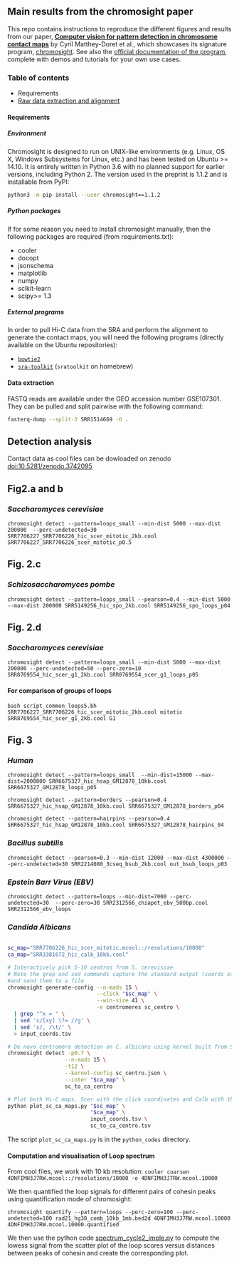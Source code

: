 ## Main results from the chromosight paper

This repo contains instructions to reproduce the different figures and results from our paper, **[Computer vision for pattern detection in chromosome contact maps](https://www.biorxiv.org/content/10.1101/2020.03.08.981910v3.full)** by Cyril Matthey-Doret et al., which showcases its signature program, [chromosight](https://github.com/koszullab/chromosight). See also the [official documentation of the program](https://chromosight.readthedocs.io), complete with demos and tutorials for your own use cases.


### Table of contents

* Requirements
* [Raw data extraction and alignment](https://github.com/koszullab/chromosight_codes_for_bioanalysis/blob/master/README.md#raw-data-extraction-and-alignment)

#### Requirements

##### Environment

Chromosight is designed to run on UNIX-like environments (e.g. Linux, OS X, Windows Subsystems for Linux, etc.) and has been tested on Ubuntu >= 14.10. It is entirely written in Python 3.6 with no planned support for earlier versions, including Python 2. The version used in the preprint is 1.1.2 and is installable from PyPI:

```sh
python3 -m pip install --user chromosight==1.1.2
```

##### Python packages

If for some reason you need to install chromosight manually, then the following packages are required (from requirements.txt):

* cooler
* docopt
* jsonschema
* matplotlib
* numpy
* scikit-learn
* scipy>= 1.3

##### External programs

In order to pull Hi-C data from the SRA and perform the alignment to generate the contact maps, you will need the following programs (directly available on the  Ubuntu repositories):

* [`bowtie2`](http://bowtie-bio.sourceforge.net/bowtie2/index.shtml)
* [`sra-toolkit`](https://www.ncbi.nlm.nih.gov/books/NBK158900/) (`sratoolkit` on homebrew)

#### Data extraction

FASTQ reads are available under the GEO accession number GSE107301. They can be pulled and split pairwise with the following command: 

```bash
fasterq-dump --split-3 SRR1514669 -O .
```

## Detection analysis
 
Contact data as cool files can be dowloaded on zenodo [doi:10.5281/zenodo.3742095](https://zenodo.org/record/3742095)

## Fig2.a and b
### *Saccharomyces cerevisiae*

```chromosight detect --pattern=loops_small --min-dist 5000 --max-dist 200000  --perc-undetected=30 SRR7706227_SRR7706226_hic_scer_mitotic_2kb.cool SRR7706227_SRR7706226_scer_mitotic_p0.5```

## Fig. 2.c
###  *Schizosaccharomyces pombe*
```chromosight detect --pattern=loops_small --pearson=0.4 --min-dist 5000 --max-dist 200000 SRR5149256_hic_spo_2kb.cool SRR5149256_spo_loops_p04```

## Fig. 2.d
### *Saccharomyces cerevisiae*
```chromosight detect --pattern=loops_small --min-dist 5000 --max-dist 200000 --perc-undetected=50 --perc-zero=10 SRR8769554_hic_scer_g1_2kb.cool SRR8769554_scer_g1_loops_p05```

#### For comparison of groups of loops

```bash script_common_loops5.bh SRR7706227_SRR7706226_hic_scer_mitotic_2kb.cool mitotic SRR8769554_hic_scer_g1_2kb.cool G1```

## Fig. 3

### *Human*

```chromosight detect --pattern=loops_small  --min-dist=15000 --max-dist=2000000 SRR6675327_hic_hsap_GM12878_10kb.cool SRR6675327_GM12878_loops_p05```

```chromosight detect --pattern=borders --pearson=0.4   SRR6675327_hic_hsap_GM12878_10kb.cool SRR6675327_GM12878_borders_p04```

```chromosight detect --pattern=hairpins --pearson=0.4  SRR6675327_hic_hsap_GM12878_10kb.cool SRR6675327_GM12878_hairpins_04```


### *Bacillus subtilis*

```chromosight detect --pearson=0.3 --min-dist 12000 --max-dist 4300000 --perc-undetected=30 SRR2214080_3cseq_bsub_2kb.cool out_bsub_loops_p03```

### *Epstein Barr Virus (EBV)*

```chromosight detect --pattern=loops --min-dist=7000 --perc-undetected=30  --perc-zero=30 SRR2312566_chiapet_ebv_500bp.cool SRR2312566_ebv_loops```

### *Candida Albicans*

```bash

sc_map="SRR7706226_hic_scer_mitotic.mcool::/resolutions/10000"
ca_map="SRR3381672_hic_calb_10kb.cool"

# Interactively pick 5-10 centros from S. cerevisiae
# Note the grep and sed commands capture the standard output (coords of clicks)
#and send them to a file
chromosight generate-config --n-mads 15 \
                            --click "$sc_map" \
                            --win-size 41 \
                            -e centromeres sc_centro \
  | grep "^x = " \
  | sed 's/[xy] \?= //g' \
  | sed 's/, /\t/' \
  > input_coords.tsv

# De novo centromere detection on C. albicans using kernel built from S. cerevisiae
chromosight detect -p0.7 \
                  --n-mads 15 \
                  -t12 \
                  --kernel-config sc_centro.json \
                  --inter "$ca_map" \
                  sc_to_ca_centro

# Plot both Hi-C maps. Scer with the click coordinates and Calb with the detected regions
python plot_sc_ca_maps.py "$sc_map" \
                          "$ca_map" \
                          input_coords.tsv \
                          sc_to_ca_centro.tsv

```

The script `plot_sc_ca_maps.py` is in the `python_codes` directory.

#### Computation and visualisation of Loop spectrum

From cool files, we work with 10 kb resolution:
```cooler coarsen 4DNFIMH3J7RW.mcool::/resolutions/10000 -o 4DNFIMH3J7RW.mcool.10000```

We then quantified the loop signals for different pairs of cohesin peaks using quantification mode of chromosight: 

```chromosight quantify --pattern=loops --perc-zero=100 --perc-undetected=100 rad21_hg38_comb_10kb_1mb.bed2d 4DNFIMH3J7RW.mcool.10000 4DNFIMH3J7RW.mcool.10000.quantified```

We then use the python code [spectrum_cycle2_imple.py](https://github.com/koszullab/chromosight_analyses_scripts/blob/master/python_codes/spectrum_cycle2_imple.py) to compute the lowess signal from the scatter plot of the loop scores versus distances between 
peaks of cohesin and create the corresponding plot. 






